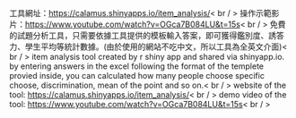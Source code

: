 工具網址：https://calamus.shinyapps.io/item_analysis/< br / >
操作示範影片：https://www.youtube.com/watch?v=OGca7B084LU&t=15s< br / >
免費的試題分析工具，只需要依據工具提供的模板輸入答案，即可獲得鑑別度、誘答力、學生平均等統計數據。(由於使用的網站不吃中文，所以工具為全英文介面)< br / >
item analysis tool created by r shiny app and shared via shinyapp.io. by entering answers in the excel following the format of the templete provied inside, you can calculated how many people choose specific choose, discrimination, mean of the point and so on.< br / >
website of the tool: https://calamus.shinyapps.io/item_analysis/< br / >
demo video of the tool: https://www.youtube.com/watch?v=OGca7B084LU&t=15s< br / >

